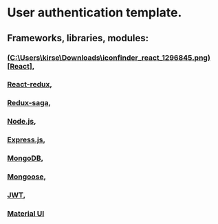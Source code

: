 # User authentication template.

## Frameworks, libraries, modules:

### [(C:\Users\kirse\Downloads\iconfinder_react_1296845.png)[React]](https://reactjs.org/), 
### [React-redux](https://redux.js.org/basics/usage-with-react), 
### [Redux-saga](https://redux-saga.js.org/docs/introduction/BeginnerTutorial.html), 
### [Node.js](https://nodejs.org/uk/), 
### [Express.js](https://expressjs.com/), 
### [MongoDB](https://www.mongodb.com/cloud/atlas/lp/try2?utm_source=google&utm_campaign=gs_emea_ukraine_search_brand_atlas_desktop&utm_term=mongodb&utm_medium=cpc_paid_search&utm_ad=e&gclid=CjwKCAjw4KD0BRBUEiwA7MFNTWwryFy16Ah-POZAFi9Dc1buXXHd6vgFpvWESM3vjXO1YkQOe73amRoCIwoQAvD_BwE), 
### [Mongoose](https://mongoosejs.com/), 
### [JWT](https://jwt.io/),
### [Material UI](https://material-ui.com/)

